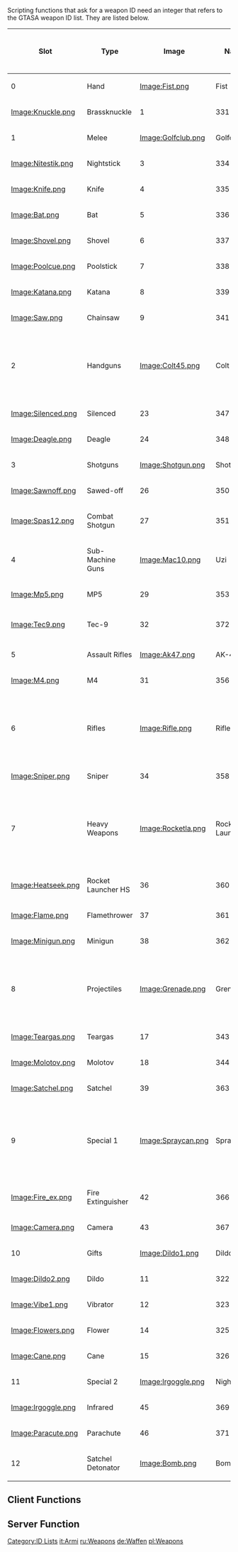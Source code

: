 Scripting functions that ask for a weapon ID need an integer that refers to the GTASA weapon ID list. They are listed below.

<table>
<thead>
<tr class="header">
<th><p>Slot</p></th>
<th><p>Type</p></th>
<th><p>Image</p></th>
<th><p>Name</p></th>
<th><p>ID</p></th>
<th><p>Model ID</p></th>
<th><p>Clip</p></th>
<th><p>Sharing slot ammo</p></th>
</tr>
</thead>
<tbody>
<tr class="odd">
<td><p>0</p></td>
<td><p>Hand</p></td>
<td><p><a href="/Image:Fist.png.md" title="wikilink">Image:Fist.png</a></p></td>
<td><p>Fist</p></td>
<td><p>0</p></td>
<td><p>-</p></td>
<td><p>-</p></td>
<td><p>-</p></td>
</tr>
<tr class="even">
<td><p><a href="/Image:Knuckle.png.md" title="wikilink">Image:Knuckle.png</a></p></td>
<td><p>Brassknuckle</p></td>
<td><p>1</p></td>
<td><p>331</p></td>
<td><p>-</p></td>
</tr>
<tr class="odd">
<td><p>1</p></td>
<td><p>Melee</p></td>
<td><p><a href="/Image:Golfclub.png.md" title="wikilink">Image:Golfclub.png</a></p></td>
<td><p>Golfclub</p></td>
<td><p>2</p></td>
<td><p>333</p></td>
<td><p>-</p></td>
<td><p>-</p></td>
</tr>
<tr class="even">
<td><p><a href="/Image:Nitestik.png.md" title="wikilink">Image:Nitestik.png</a></p></td>
<td><p>Nightstick</p></td>
<td><p>3</p></td>
<td><p>334</p></td>
<td><p>-</p></td>
</tr>
<tr class="odd">
<td><p><a href="/Image:Knife.png.md" title="wikilink">Image:Knife.png</a></p></td>
<td><p>Knife</p></td>
<td><p>4</p></td>
<td><p>335</p></td>
<td><p>-</p></td>
</tr>
<tr class="even">
<td><p><a href="/Image:Bat.png.md" title="wikilink">Image:Bat.png</a></p></td>
<td><p>Bat</p></td>
<td><p>5</p></td>
<td><p>336</p></td>
<td><p>-</p></td>
</tr>
<tr class="odd">
<td><p><a href="/Image:Shovel.png.md" title="wikilink">Image:Shovel.png</a></p></td>
<td><p>Shovel</p></td>
<td><p>6</p></td>
<td><p>337</p></td>
<td><p>-</p></td>
</tr>
<tr class="even">
<td><p><a href="/Image:Poolcue.png.md" title="wikilink">Image:Poolcue.png</a></p></td>
<td><p>Poolstick</p></td>
<td><p>7</p></td>
<td><p>338</p></td>
<td><p>-</p></td>
</tr>
<tr class="odd">
<td><p><a href="/Image:Katana.png.md" title="wikilink">Image:Katana.png</a></p></td>
<td><p>Katana</p></td>
<td><p>8</p></td>
<td><p>339</p></td>
<td><p>-</p></td>
</tr>
<tr class="even">
<td><p><a href="/Image:Saw.png.md" title="wikilink">Image:Saw.png</a></p></td>
<td><p>Chainsaw</p></td>
<td><p>9</p></td>
<td><p>341</p></td>
<td><p>-</p></td>
</tr>
<tr class="odd">
<td><p>2</p></td>
<td><p>Handguns</p></td>
<td><p><a href="/Image:Colt45.png.md" title="wikilink">Image:Colt45.png</a></p></td>
<td><p>Colt 45</p></td>
<td><p>22</p></td>
<td><p>346</p></td>
<td><p>17 (34)</p></td>
<td><p><strong>No</strong><br />
<em>Replacing handgun resets slot 2 ammo</em></p></td>
</tr>
<tr class="even">
<td><p><a href="/Image:Silenced.png.md" title="wikilink">Image:Silenced.png</a></p></td>
<td><p>Silenced</p></td>
<td><p>23</p></td>
<td><p>347</p></td>
<td><p>17</p></td>
</tr>
<tr class="odd">
<td><p><a href="/Image:Deagle.png.md" title="wikilink">Image:Deagle.png</a></p></td>
<td><p>Deagle</p></td>
<td><p>24</p></td>
<td><p>348</p></td>
<td><p>7</p></td>
</tr>
<tr class="even">
<td><p>3</p></td>
<td><p>Shotguns</p></td>
<td><p><a href="/Image:Shotgun.png.md" title="wikilink">Image:Shotgun.png</a></p></td>
<td><p>Shotgun</p></td>
<td><p>25</p></td>
<td><p>349</p></td>
<td><p>1</p></td>
<td><p>Yes</p></td>
</tr>
<tr class="odd">
<td><p><a href="/Image:Sawnoff.png.md" title="wikilink">Image:Sawnoff.png</a></p></td>
<td><p>Sawed-off</p></td>
<td><p>26</p></td>
<td><p>350</p></td>
<td><p>2 (4)</p></td>
</tr>
<tr class="even">
<td><p><a href="/Image:Spas12.png.md" title="wikilink">Image:Spas12.png</a></p></td>
<td><p>Combat Shotgun</p></td>
<td><p>27</p></td>
<td><p>351</p></td>
<td><p>7</p></td>
</tr>
<tr class="odd">
<td><p>4</p></td>
<td><p>Sub-Machine Guns</p></td>
<td><p><a href="/Image:Mac10.png.md" title="wikilink">Image:Mac10.png</a></p></td>
<td><p>Uzi</p></td>
<td><p>28</p></td>
<td><p>352</p></td>
<td><p>50 (100)</p></td>
<td><p>Yes</p></td>
</tr>
<tr class="even">
<td><p><a href="/Image:Mp5.png.md" title="wikilink">Image:Mp5.png</a></p></td>
<td><p>MP5</p></td>
<td><p>29</p></td>
<td><p>353</p></td>
<td><p>30</p></td>
</tr>
<tr class="odd">
<td><p><a href="/Image:Tec9.png.md" title="wikilink">Image:Tec9.png</a></p></td>
<td><p>Tec-9</p></td>
<td><p>32</p></td>
<td><p>372</p></td>
<td><p>50 (100)</p></td>
</tr>
<tr class="even">
<td><p>5</p></td>
<td><p>Assault Rifles</p></td>
<td><p><a href="/Image:Ak47.png.md" title="wikilink">Image:Ak47.png</a></p></td>
<td><p>AK-47</p></td>
<td><p>30</p></td>
<td><p>355</p></td>
<td><p>30</p></td>
<td><p>Yes</p></td>
</tr>
<tr class="odd">
<td><p><a href="/Image:M4.png.md" title="wikilink">Image:M4.png</a></p></td>
<td><p>M4</p></td>
<td><p>31</p></td>
<td><p>356</p></td>
<td><p>50</p></td>
</tr>
<tr class="even">
<td><p>6</p></td>
<td><p>Rifles</p></td>
<td><p><a href="/Image:Rifle.png.md" title="wikilink">Image:Rifle.png</a></p></td>
<td><p>Rifle</p></td>
<td><p>33</p></td>
<td><p>357</p></td>
<td><p>1</p></td>
<td><p><strong>No</strong><br />
<em>Replacing rifle resets slot 6 ammo</em></p></td>
</tr>
<tr class="odd">
<td><p><a href="/Image:Sniper.png.md" title="wikilink">Image:Sniper.png</a></p></td>
<td><p>Sniper</p></td>
<td><p>34</p></td>
<td><p>358</p></td>
<td><p>1</p></td>
</tr>
<tr class="even">
<td><p>7</p></td>
<td><p>Heavy Weapons</p></td>
<td><p><a href="/Image:Rocketla.png.md" title="wikilink">Image:Rocketla.png</a></p></td>
<td><p>Rocket Launcher</p></td>
<td><p>35</p></td>
<td><p>359</p></td>
<td><p>1</p></td>
<td><p><strong>No</strong><br />
<em>Replacing heavy weapon resets slot 7 ammo</em></p></td>
</tr>
<tr class="odd">
<td><p><a href="/Image:Heatseek.png.md" title="wikilink">Image:Heatseek.png</a></p></td>
<td><p>Rocket Launcher HS</p></td>
<td><p>36</p></td>
<td><p>360</p></td>
<td><p>1</p></td>
</tr>
<tr class="even">
<td><p><a href="/Image:Flame.png.md" title="wikilink">Image:Flame.png</a></p></td>
<td><p>Flamethrower</p></td>
<td><p>37</p></td>
<td><p>361</p></td>
<td><p>50</p></td>
</tr>
<tr class="odd">
<td><p><a href="/Image:Minigun.png.md" title="wikilink">Image:Minigun.png</a></p></td>
<td><p>Minigun</p></td>
<td><p>38</p></td>
<td><p>362</p></td>
<td><p>500</p></td>
</tr>
<tr class="even">
<td><p>8</p></td>
<td><p>Projectiles</p></td>
<td><p><a href="/Image:Grenade.png.md" title="wikilink">Image:Grenade.png</a></p></td>
<td><p>Grenade</p></td>
<td><p>16</p></td>
<td><p>342</p></td>
<td><p>1</p></td>
<td><p><strong>No</strong><br />
<em>Replacing projectile resets slot 8 ammo</em></p></td>
</tr>
<tr class="odd">
<td><p><a href="/Image:Teargas.png.md" title="wikilink">Image:Teargas.png</a></p></td>
<td><p>Teargas</p></td>
<td><p>17</p></td>
<td><p>343</p></td>
<td><p>1</p></td>
</tr>
<tr class="even">
<td><p><a href="/Image:Molotov.png.md" title="wikilink">Image:Molotov.png</a></p></td>
<td><p>Molotov</p></td>
<td><p>18</p></td>
<td><p>344</p></td>
<td><p>1</p></td>
</tr>
<tr class="odd">
<td><p><a href="/Image:Satchel.png.md" title="wikilink">Image:Satchel.png</a></p></td>
<td><p>Satchel</p></td>
<td><p>39</p></td>
<td><p>363</p></td>
<td><p>1</p></td>
</tr>
<tr class="even">
<td><p>9</p></td>
<td><p>Special 1</p></td>
<td><p><a href="/Image:Spraycan.png.md" title="wikilink">Image:Spraycan.png</a></p></td>
<td><p>Spraycan</p></td>
<td><p>41</p></td>
<td><p>365</p></td>
<td><p>500</p></td>
<td><p><strong>No</strong><br />
<em>Replacing slot 9 weapon resets slot 9 ammo</em></p></td>
</tr>
<tr class="odd">
<td><p><a href="/Image:Fire_ex.png.md" title="wikilink">Image:Fire_ex.png</a></p></td>
<td><p>Fire Extinguisher</p></td>
<td><p>42</p></td>
<td><p>366</p></td>
<td><p>500</p></td>
</tr>
<tr class="even">
<td><p><a href="/Image:Camera.png.md" title="wikilink">Image:Camera.png</a></p></td>
<td><p>Camera</p></td>
<td><p>43</p></td>
<td><p>367</p></td>
<td><p>36</p></td>
</tr>
<tr class="odd">
<td><p>10</p></td>
<td><p>Gifts</p></td>
<td><p><a href="/Image:Dildo1.png.md" title="wikilink">Image:Dildo1.png</a></p></td>
<td><p>Dildo</p></td>
<td><p>10</p></td>
<td><p>321</p></td>
<td><p>-</p></td>
<td><p>-</p></td>
</tr>
<tr class="even">
<td><p><a href="/Image:Dildo2.png.md" title="wikilink">Image:Dildo2.png</a></p></td>
<td><p>Dildo</p></td>
<td><p>11</p></td>
<td><p>322</p></td>
<td><p>-</p></td>
</tr>
<tr class="odd">
<td><p><a href="/Image:Vibe1.png.md" title="wikilink">Image:Vibe1.png</a></p></td>
<td><p>Vibrator</p></td>
<td><p>12</p></td>
<td><p>323</p></td>
<td><p>-</p></td>
</tr>
<tr class="even">
<td><p><a href="/Image:Flowers.png.md" title="wikilink">Image:Flowers.png</a></p></td>
<td><p>Flower</p></td>
<td><p>14</p></td>
<td><p>325</p></td>
<td><p>-</p></td>
</tr>
<tr class="odd">
<td><p><a href="/Image:Cane.png.md" title="wikilink">Image:Cane.png</a></p></td>
<td><p>Cane</p></td>
<td><p>15</p></td>
<td><p>326</p></td>
<td><p>-</p></td>
</tr>
<tr class="even">
<td><p>11</p></td>
<td><p>Special 2</p></td>
<td><p><a href="/Image:Irgoggle.png.md" title="wikilink">Image:Irgoggle.png</a></p></td>
<td><p>Nightvision</p></td>
<td><p>44</p></td>
<td><p>368</p></td>
<td><p>-</p></td>
<td><p>-</p></td>
</tr>
<tr class="odd">
<td><p><a href="/Image:Irgoggle.png.md" title="wikilink">Image:Irgoggle.png</a></p></td>
<td><p>Infrared</p></td>
<td><p>45</p></td>
<td><p>369</p></td>
<td><p>-</p></td>
</tr>
<tr class="even">
<td><p><a href="/Image:Paracute.png.md" title="wikilink">Image:Paracute.png</a></p></td>
<td><p>Parachute</p></td>
<td><p>46</p></td>
<td><p>371</p></td>
<td><p>-</p></td>
</tr>
<tr class="odd">
<td><p>12</p></td>
<td><p>Satchel Detonator</p></td>
<td><p><a href="/Image:Bomb.png.md" title="wikilink">Image:Bomb.png</a></p></td>
<td><p>Bomb</p></td>
<td><p>40</p></td>
<td><p>364</p></td>
<td><p>-</p></td>
<td><p>-</p></td>
</tr>
</tbody>
</table>

Client Functions
----------------

Server Function
---------------

[Category:ID Lists](/docs/category:id_lists.md "wikilink") [it:Armi](/it:Armi.md "wikilink") [ru:Weapons](/ru:Weapons.md "wikilink") [de:Waffen](/de:Waffen.md "wikilink") [pl:Weapons](/pl:Weapons.md "wikilink")
